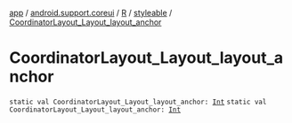 [app](../../../index.md) / [android.support.coreui](../../index.md) / [R](../index.md) / [styleable](index.md) / [CoordinatorLayout_Layout_layout_anchor](./-coordinator-layout_-layout_layout_anchor.md)

# CoordinatorLayout_Layout_layout_anchor

`static val CoordinatorLayout_Layout_layout_anchor: `[`Int`](https://kotlinlang.org/api/latest/jvm/stdlib/kotlin/-int/index.html)
`static val CoordinatorLayout_Layout_layout_anchor: `[`Int`](https://kotlinlang.org/api/latest/jvm/stdlib/kotlin/-int/index.html)